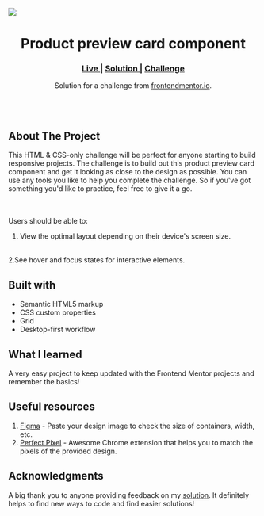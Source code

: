 <img src="https://github.com/catherineisonline/product-preview-card-frontendmentor/blob/main/images/project-preview.png?raw=true"></img>

<h1 align="center">Product preview card component
</h1>

<div align="center">
  <h3>
    <a href="https://catherineisonline.github.io/product-preview-card-frontendmentor/" color="white">
      Live
    </a>
    <span> | </span>
    <a href="https://www.frontendmentor.io/solutions/product-preview-card-component-2dVqjwidC2">
      Solution
    </a>
   <span> | </span>
    <a href="https://www.frontendmentor.io/challenges/product-preview-card-component-GO7UmttRfa">
      Challenge
    </a>
  </h3>
</div>
<div align="center">
   Solution for a challenge from  <a href="https://www.frontendmentor.io/challenges/interactive-rating-component-koxpeBUmI" target="_blank">frontendmentor.io</a>.
</div>
<br>
<br>
<br>

## About The Project

<p>This HTML & CSS-only challenge will be perfect for anyone starting to build responsive projects.
The challenge is to build out this product preview card component and get it looking as close to the design as possible.
You can use any tools you like to help you complete the challenge. So if you've got something you'd like to practice, feel free to give it a go.

<br><br>Users should be able to:
<br>
1. View the optimal layout depending on their device's screen size.
<br>
2.See hover and focus states for interactive elements.
<br>

## Built with

- Semantic HTML5 markup
- CSS custom properties
- Grid
- Desktop-first workflow

## What I learned

A very easy project to keep updated with the Frontend Mentor projects and remember the basics!

## Useful resources

1. <a href="https://www.figma.com/">Figma</a> - Paste your design image to check the size of containers, width, etc.
2. <a href="https://chrome.google.com/webstore/detail/perfectpixel-by-welldonec/dkaagdgjmgdmbnecmcefdhjekcoceebi">Perfect Pixel</a> - Awesome Chrome extension that helps you to match the pixels of the provided design.

## Acknowledgments

A big thank you to anyone providing feedback on my <a href="https://www.frontendmentor.io/solutions/product-preview-card-component-2dVqjwidC2">solution</a>. It definitely helps to find new ways to code and find easier solutions!